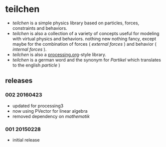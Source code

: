 teilchen
========

* *teilchen* is a simple physics library based on particles, forces, constraints and behaviors. 
* *teilchen* is also a collection of a variety of concepts useful for modeling with virtual physics and behaviors. nothing new nothing fancy, except maybe for the combination of forces ( *external forces* ) and behavior ( *internal forces* ).
* *teilchen* is also a [processing.org](http://processing.org "Processing.org")-style library.
* *teilchen* is a german word and the synonym for *Partikel* which translates to the english *particle*  )

## releases

### 002 20160423

* updated for processing3
* now using PVector for linear algebra
* removed dependency on *mathematik*

### 001 20150228

* initial release
